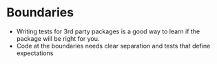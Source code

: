 # Boundaries

- Writing tests for 3rd party packages is a good way to learn if the package will be right for you.
- Code at the boundaries needs clear separation and tests that define expectations
